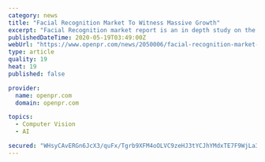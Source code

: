 ```yaml
---
category: news
title: "Facial Recognition Market To Witness Massive Growth"
excerpt: "Facial Recognition market report is an in depth study on the ICT industry while also explaining what Facial Recognition market definition classifications applications engagements and global industry trends are 3M AmpleTrails Cognitec Systems Daon Gemalto IBM NEC Nuance Communications Recognition"
publishedDateTime: 2020-05-19T03:49:00Z
webUrl: "https://www.openpr.com/news/2050006/facial-recognition-market-to-witness-massive-growth"
type: article
quality: 19
heat: 19
published: false

provider:
  name: openpr.com
  domain: openpr.com

topics:
  - Computer Vision
  - AI

secured: "WHsyCAvERGn6JcX3/quFx/Tgrb9XFM4oOLVC9zeHJ3tYCJhYMdxTE7F9WjLa3QbU1+Mr+9YUXTTc5aPf3Fq6g6lI1NW+h2RyViyu/beva7AghbQ/uzU1C0mDw1J5TCMUiTfh+WBHEJkG22jNEI1GG/g1/HpN8leqC9GMCFh3yin5pwFhFN7D7/Z02EXdQKfXKfqQzDxKsUlj+jiWap1IMfzKdSfJ12Fgm33NW4VkafrnvoGiU7Gda4H/0W8B+3ptejEQlubpb3DF/H4uxDibW+B87Th7UEHRu3KQllrSJQWh23TxI/Ka5Lh7mM6NFq5f+d10+9KwhFLCuAWB/zZ9saH6OStGmWyrXax/hHESwev/FrxItvckOOr0AcEWLq4yc8oceAyVOWzB0HrZKmFnn9mwVe8x9ja4kvNdnxe1mnIXH5FhkoBWqyK3Af88J6GTA7WlnQ03id3V0d+s12v71TRdRYF/JAcCdwFXRhAoyF0=;W2DiBxPaY2HnM25ZykzZwA=="
---
```


